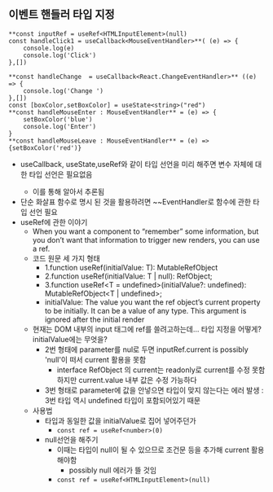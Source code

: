 ## 이벤트 핸들러 타입 지정

```tsx
**const inputRef = useRef<HTMLInputElement>(null)
const handleClick1 = useCallback<MouseEventHandler>**( (e) => {
    console.log(e)
    console.log('Click')
},[]) 

**const handleChange  = useCallback<React.ChangeEventHandler>** ((e) => {
    console.log('Change ')
},[])
const [boxColor,setBoxColor] = useState<string>("red")
**const handleMouseEnter : MouseEventHandler** = (e) => {
    setBoxColor('blue')
    console.log('Enter')
}
**const handleMouseLeave : MouseEventHandler** = (e) => {setBoxColor('red')}
```

- useCallback<T>, useState<T>,useRef<T>와 같이 타입 선언을 미리 해주면 변수 자체에 대한 타입 선언은 필요없음
    - 이를 통해 알아서 추론됨
- 단순 화살표 함수로 명시 된 것을 활용하려면 ~~EventHandler로 함수에 관한 타입 선언 필요
- useRef에 관한 이야기
    - When you want a component to “remember” some information, but you don’t want that information to trigger new renders, you can use a ref.
    - 코드 원문 세 가지 형태
        - 1.function useRef<T>(initialValue: T): MutableRefObject<T>
        - 2.function useRef<T>(initialValue: T | null): RefObject<T>;
        - 3.function useRef<T = undefined>(initialValue?: undefined): MutableRefObject<T | undefined>;
        - initialValue: The value you want the ref object’s current property to be initially. It can be a value of any type. This argument is ignored after the initial render
    - 현재는 DOM 내부의 input 태그에 ref를 쓸려고하는데... 타입 지정을 어떻게? initialValue에는 무엇을?
        - 2번 형태에 parameter를 nul로 두면 inputRef.current is possibly 'null'이 떠서 current 활용을 못함
            - interface RefObject 의 current는 readonly로 current를 수정 못함 하지만 current.value 내부 값은 수정 가능하다
        - 3번 형태로 parameter에 값을 안넣으면 타입이 맞지 않는다는 에러 발생 : 3번 타입 역시 undefined 타입이 포함되어있기 때문
    - 사용법
        - 타입과 동일한 값을 initialValue로 집어 넣어주던가
            - `const ref = useRef<number>(0)`
        - null선언을 해주기
            - 이때는 타입이 null이 될 수 있으므로 조건문 등을 추가해 current 활용해야함
                - possibly null 에러가 뜰 것임
            - `const ref = useRef<HTMLInputElement>(null)`